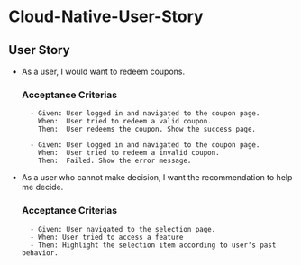 # Cloud-Native-User-Story

## User Story

- As a user, I would want to redeem coupons.

    ### Acceptance Criterias
        
        - Given: User logged in and navigated to the coupon page.
          When:  User tried to redeem a valid coupon. 
          Then:  User redeems the coupon. Show the success page.

        - Given: User logged in and navigated to the coupon page.
          When:  User tried to redeem a invalid coupon. 
          Then:  Failed. Show the error message.

- As a user who cannot make decision, I want the recommendation to help me decide.
    ### Acceptance Criterias
        
        - Given: User navigated to the selection page.
        - When: User tried to access a feature
        - Then: Highlight the selection item according to user's past behavior.
